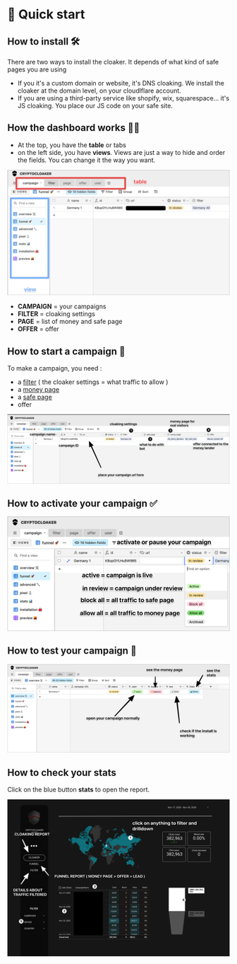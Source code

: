 # 🚀 Quick start

## How to install 🛠

There are two ways to install the cloaker. It depends of what kind of safe pages you are using

* If you it's a custom domain or website, it's DNS cloaking. We install the cloaker at the domain level, on your cloudlflare account.
* If you are using a third-party service like shopify, wix, squarespace... it's JS cloaking. You place  our JS code on your safe site.

## How the dashboard works 👩‍💻

* At the top, you have the **table** or tabs
* on the left side, you have **views**. Views are just a way to hide and order the fields. You can change it the way you want.

![](.gitbook/assets/cleanshot-2020-11-30-at-14.59.56-2x.png)

* **CAMPAIGN** = your campaigns
* **FILTER** = cloaking settings
* **PAGE** = list of money and safe page
* **OFFER** = offer

## How to start a campaign 🚀

To make a campaign, you need : 

* a [filter](cloaker/filter-1/) \( the cloaker settings = what traffic to allow \) 
* a [money page](cloaker/page/money.md)
* a [safe page](cloaker/page/safe.md) 
* offer

![](.gitbook/assets/cleanshot-2020-11-30-at-15.01.58-2x.png)

## How to activate your campaign ✅

![](.gitbook/assets/cleanshot-2020-11-30-at-15.06.06-2x.png)



## How to test your campaign 🧪

![](.gitbook/assets/cleanshot-2020-11-30-at-14.57.png)

## How to check your stats

Click on the blue button **stats** to open the report.

![](.gitbook/assets/cleanshot-2020-11-30-at-15.19.37-2x.png)

